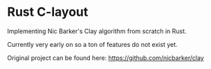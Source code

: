 # Rust C-layout
Implementing Nic Barker's Clay algorithm from scratch in Rust.

Currently very early on so a ton of features do not exist yet.

Original project can be found here:
https://github.com/nicbarker/clay

